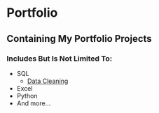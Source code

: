 # Portfolio
 ## Containing My Portfolio Projects
 ### Includes But Is Not Limited To:
 - SQL
    - [Data Cleaning](https://github.com/ChangHwah/Portfolio/tree/256379c709c406de274911148e7951c9797b01ec/Data%20Cleaning)
 - Excel
 - Python
 - And more...
